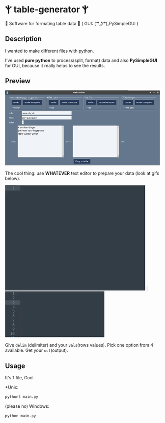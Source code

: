 # Ⲯ table-generator Ⲯ
🌟 Software for formating table data 🌟 ( GUI: ( ͡° ͜ʖ ͡°)◞PySimpleGUI )


## Description

I wanted to make different files with python.

I've used **pure python** to process(split, format) data and also **PySimpleGUI** for GUI, because it really helps to see the results.


## Preview

![preview](https://github.com/nngogol/table-generator/blob/master/2020-02-14---12-54-07.png)

The cool thing: use **WHATEVER** text editor to prepare your data (look at gifs below).

![gif1](https://github.com/nngogol/table-generator/blob/master/data.gif) | ![gif2](https://github.com/nngogol/table-generator/blob/master/editing.gif)

Give `delim` (delimiter) and your `vals`(rows values).
Pick one option from 4 available.
Get your `out`(output).

## Usage

It's 1 file, God. 

*Unix:

```python
python3 main.py
```

(please no) Windows:

```python
python main.py
```

